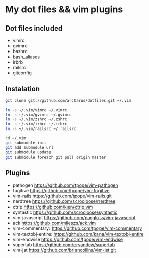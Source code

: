 My dot files && vim plugins
===========================

Dot files included
------------------

* vimrc
* gvimrc
* bashrc
* bash_aliases
* irbrb
* railsrc
* gitconfig

Instalation
-----------

````bash
git clone git://github.com/arctarus/dotfiles.git ~/.vim

ln -s ~/.vim/vimrc ~/.vimrc
ln -s ~/.vim/gvimrc ~/.gvimrc
ln -s ~/.vim/zshrc ~/.zshrc
ln -s ~/.vim/irbrc ~/.irbrc
ln -s ~/.vim/railsrc ~/.railsrc

cd ~/.vim
git submodule init
git add submodule url
git submodule update
git submodule foreach git pull origin master
````

Plugins
-------
* pathogen https://github.com/tpope/vim-pathogen
* fugitive https://github.com/tpope/vim-fugitive
* vim-rails https://github.com/tpope/vim-rails.git
* nerdtree https://github.com/scrooloose/nerdtree
* ctrlp https://github.com/kien/ctrlp.vim
* syntastic https://github.com/scrooloose/syntastic
* vim-javascript https://github.com/pangloss/vim-javascript
* ack https://github.com/mileszs/ack.vim
* vim-commentary: https://github.com/tpope/vim-commentary
* vim-textobj-entire: https://github.com/kana/vim-textobj-entire
* vim-endwise https://github.com/tpope/vim-endwise
* supertab https://github.com/ervandew/supertab
* vim-jst https://github.com/briancollins/vim-jst.git
